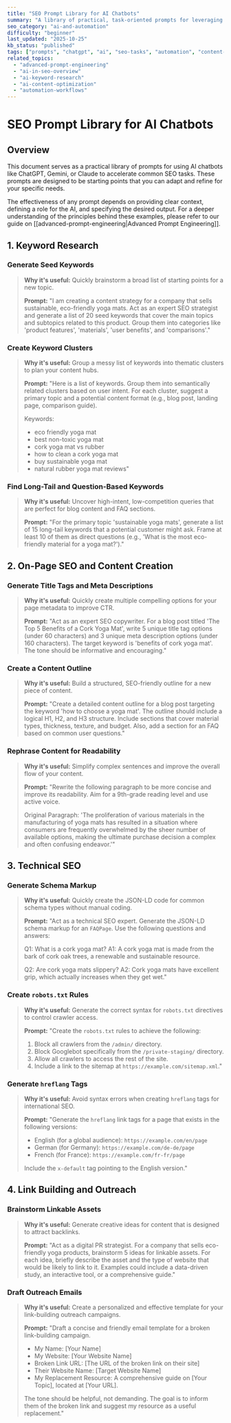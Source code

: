 ```yaml
---
title: "SEO Prompt Library for AI Chatbots"
summary: "A library of practical, task-oriented prompts for leveraging AI in common SEO workflows, including keyword research, content creation, technical SEO, and link building."
seo_category: "ai-and-automation"
difficulty: "beginner"
last_updated: "2025-10-25"
kb_status: "published"
tags: ["prompts", "chatgpt", "ai", "seo-tasks", "automation", "content-creation", "keyword-research"]
related_topics:
  - "advanced-prompt-engineering"
  - "ai-in-seo-overview"
  - "ai-keyword-research"
  - "ai-content-optimization"
  - "automation-workflows"
---
```

# SEO Prompt Library for AI Chatbots

## Overview

This document serves as a practical library of prompts for using AI chatbots like ChatGPT, Gemini, or Claude to accelerate common SEO tasks. These prompts are designed to be starting points that you can adapt and refine for your specific needs.

The effectiveness of any prompt depends on providing clear context, defining a role for the AI, and specifying the desired output. For a deeper understanding of the principles behind these examples, please refer to our guide on [[advanced-prompt-engineering|Advanced Prompt Engineering]].

## 1. Keyword Research

### Generate Seed Keywords
> **Why it's useful:** Quickly brainstorm a broad list of starting points for a new topic.
>
> **Prompt:**
> "I am creating a content strategy for a company that sells sustainable, eco-friendly yoga mats. Act as an expert SEO strategist and generate a list of 20 seed keywords that cover the main topics and subtopics related to this product. Group them into categories like 'product features', 'materials', 'user benefits', and 'comparisons'."

### Create Keyword Clusters
> **Why it's useful:** Group a messy list of keywords into thematic clusters to plan your content hubs.
>
> **Prompt:**
> "Here is a list of keywords. Group them into semantically related clusters based on user intent. For each cluster, suggest a primary topic and a potential content format (e.g., blog post, landing page, comparison guide).
>
> Keywords:
> - eco friendly yoga mat
> - best non-toxic yoga mat
> - cork yoga mat vs rubber
> - how to clean a cork yoga mat
> - buy sustainable yoga mat
> - natural rubber yoga mat reviews"

### Find Long-Tail and Question-Based Keywords
> **Why it's useful:** Uncover high-intent, low-competition queries that are perfect for blog content and FAQ sections.
>
> **Prompt:**
> "For the primary topic 'sustainable yoga mats', generate a list of 15 long-tail keywords that a potential customer might ask. Frame at least 10 of them as direct questions (e.g., 'What is the most eco-friendly material for a yoga mat?')."

## 2. On-Page SEO and Content Creation

### Generate Title Tags and Meta Descriptions
> **Why it's useful:** Quickly create multiple compelling options for your page metadata to improve CTR.
>
> **Prompt:**
> "Act as an expert SEO copywriter. For a blog post titled 'The Top 5 Benefits of a Cork Yoga Mat', write 5 unique title tag options (under 60 characters) and 3 unique meta description options (under 160 characters). The target keyword is 'benefits of cork yoga mat'. The tone should be informative and encouraging."

### Create a Content Outline
> **Why it's useful:** Build a structured, SEO-friendly outline for a new piece of content.
>
> **Prompt:**
> "Create a detailed content outline for a blog post targeting the keyword 'how to choose a yoga mat'. The outline should include a logical H1, H2, and H3 structure. Include sections that cover material types, thickness, texture, and budget. Also, add a section for an FAQ based on common user questions."

### Rephrase Content for Readability
> **Why it's useful:** Simplify complex sentences and improve the overall flow of your content.
>
> **Prompt:**
> "Rewrite the following paragraph to be more concise and improve its readability. Aim for a 9th-grade reading level and use active voice.
>
> Original Paragraph:
> 'The proliferation of various materials in the manufacturing of yoga mats has resulted in a situation where consumers are frequently overwhelmed by the sheer number of available options, making the ultimate purchase decision a complex and often confusing endeavor.'"

## 3. Technical SEO

### Generate Schema Markup
> **Why it's useful:** Quickly create the JSON-LD code for common schema types without manual coding.
>
> **Prompt:**
> "Act as a technical SEO expert. Generate the JSON-LD schema markup for an `FAQPage`. Use the following questions and answers:
>
> Q1: What is a cork yoga mat?
> A1: A cork yoga mat is made from the bark of cork oak trees, a renewable and sustainable resource.
>
> Q2: Are cork yoga mats slippery?
> A2: Cork yoga mats have excellent grip, which actually increases when they get wet."

### Create `robots.txt` Rules
> **Why it's useful:** Generate the correct syntax for `robots.txt` directives to control crawler access.
>
> **Prompt:**
> "Create the `robots.txt` rules to achieve the following:
> 1. Block all crawlers from the `/admin/` directory.
> 2. Block Googlebot specifically from the `/private-staging/` directory.
> 3. Allow all crawlers to access the rest of the site.
> 4. Include a link to the sitemap at `https://example.com/sitemap.xml`."

### Generate `hreflang` Tags
> **Why it's useful:** Avoid syntax errors when creating `hreflang` tags for international SEO.
>
> **Prompt:**
> "Generate the `hreflang` link tags for a page that exists in the following versions:
> - English (for a global audience): `https://example.com/en/page`
> - German (for Germany): `https://example.com/de-de/page`
> - French (for France): `https://example.com/fr-fr/page`
>
> Include the `x-default` tag pointing to the English version."

## 4. Link Building and Outreach

### Brainstorm Linkable Assets
> **Why it's useful:** Generate creative ideas for content that is designed to attract backlinks.
>
> **Prompt:**
> "Act as a digital PR strategist. For a company that sells eco-friendly yoga products, brainstorm 5 ideas for linkable assets. For each idea, briefly describe the asset and the type of website that would be likely to link to it. Examples could include a data-driven study, an interactive tool, or a comprehensive guide."

### Draft Outreach Emails
> **Why it's useful:** Create a personalized and effective template for your link-building outreach campaigns.
>
> **Prompt:**
> "Draft a concise and friendly email template for a broken link-building campaign.
>
> - My Name: [Your Name]
> - My Website: [Your Website Name]
> - Broken Link URL: [The URL of the broken link on their site]
> - Their Website Name: [Target Website Name]
> - My Replacement Resource: A comprehensive guide on [Your Topic], located at [Your URL].
>
> The tone should be helpful, not demanding. The goal is to inform them of the broken link and suggest my resource as a useful replacement."




